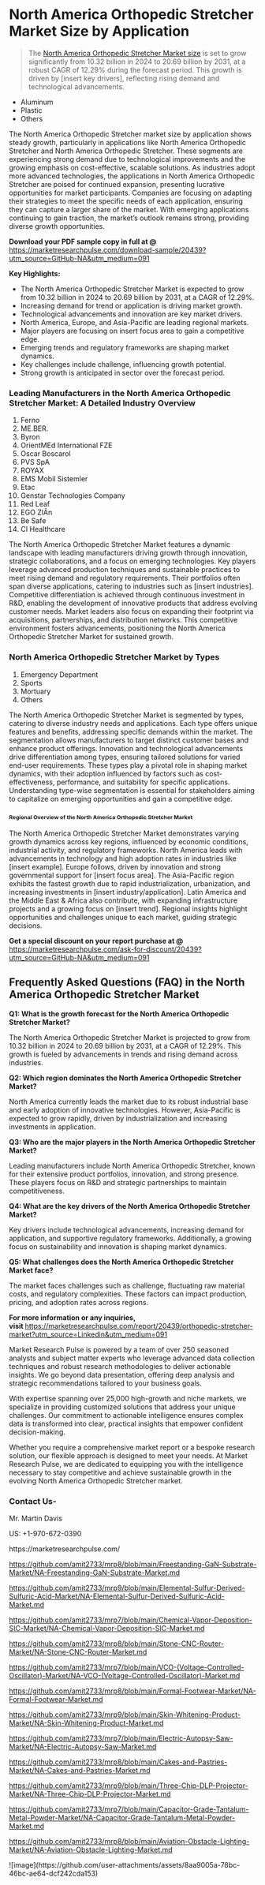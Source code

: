 <h1>North America Orthopedic Stretcher Market&nbsp;Size by Application</h1><blockquote><p>The <a href="https://marketresearchpulse.com/download-sample/20439?utm_source=GitHub-NA&amp;utm_medium=091">North America Orthopedic Stretcher Market size</a> is set to grow significantly from 10.32 billion in 2024 to 20.69 billion by 2031, at a robust CAGR of 12.29% during the forecast period. This growth is driven by [insert key drivers], reflecting rising demand and technological advancements.</p></blockquote><ul><li>Aluminum<li> Plastic<li> Others</li></ul><p>The North America Orthopedic Stretcher market size by application shows steady growth, particularly in applications like North America Orthopedic Stretcher and North America Orthopedic Stretcher. These segments are experiencing strong demand due to technological improvements and the growing emphasis on cost-effective, scalable solutions. As industries adopt more advanced technologies, the applications in North America Orthopedic Stretcher are poised for continued expansion, presenting lucrative opportunities for market participants. Companies are focusing on adapting their strategies to meet the specific needs of each application, ensuring they can capture a larger share of the market. With emerging applications continuing to gain traction, the market’s outlook remains strong, providing diverse growth opportunities.</p><p><strong>Download your PDF sample copy in full at @ </strong><a href="https://marketresearchpulse.com/download-sample/20439?utm_source=GitHub-NA&amp;utm_medium=091">https://marketresearchpulse.com/download-sample/20439?utm_source=GitHub-NA&amp;utm_medium=091</a></p><p><strong>Key Highlights: </strong></p><ul><li>The North America Orthopedic Stretcher Market is expected to grow from 10.32 billion in 2024 to 20.69 billion by 2031, at a CAGR of 12.29%.</li><li>Increasing demand for trend or application is driving market growth.</li><li>Technological advancements and innovation are key market drivers.</li><li>North America, Europe, and Asia-Pacific are leading regional markets.</li><li>Major players are focusing on insert focus area to gain a competitive edge.</li><li>Emerging trends and regulatory frameworks are shaping market dynamics.</li><li>Key challenges include challenge, influencing growth potential.</li><li>Strong growth is anticipated in sector over the forecast period.</li></ul><h3>Leading Manufacturers in the North America Orthopedic Stretcher Market: A Detailed Industry Overview</h3><ol><li>Ferno</li><li>ME.BER.</li><li>Byron</li><li>OrientMEd International FZE</li><li>Oscar Boscarol</li><li>PVS SpA</li><li>ROYAX</li><li>EMS Mobil Sistemler</li><li>Etac</li><li>Genstar Technologies Company</li><li>Red Leaf</li><li>EGO ZlÃ­n</li><li>Be Safe</li><li>CI Healthcare</li></ol><div class="flex max-w-full flex-col flex-grow"><div class="min-h-8 text-message flex w-full flex-col items-end gap-2 whitespace-normal break-words [.text-message+&amp;]:mt-5" dir="auto" data-message-author-role="assistant" data-message-id="fd8432e4-4910-450d-b182-61b7bfb0a01f" data-message-model-slug="gpt-4o"><div class="flex w-full flex-col gap-1 empty:hidden first:pt-[3px]"><div class="markdown prose w-full break-words dark:prose-invert light"><p>The North America Orthopedic Stretcher Market features a dynamic landscape with leading manufacturers driving growth through innovation, strategic collaborations, and a focus on emerging technologies. Key players leverage advanced production techniques and sustainable practices to meet rising demand and regulatory requirements. Their portfolios often span diverse applications, catering to industries such as [insert industries]. Competitive differentiation is achieved through continuous investment in R&amp;D, enabling the development of innovative products that address evolving customer needs. Market leaders also focus on expanding their footprint via acquisitions, partnerships, and distribution networks. This competitive environment fosters advancements, positioning the North America Orthopedic Stretcher Market for sustained growth.</p></div></div></div></div><h3>North America Orthopedic Stretcher Market by Types</h3><ol><li>Emergency Department<li> Sports<li> Mortuary<li> Others</li></ol><div class="flex max-w-full flex-col flex-grow"><div class="min-h-8 text-message flex w-full flex-col items-end gap-2 whitespace-normal break-words [.text-message+&amp;]:mt-5" dir="auto" data-message-author-role="assistant" data-message-id="084470be-0bb7-4664-bddf-5156b4f41249" data-message-model-slug="gpt-4o-mini"><div class="flex w-full flex-col gap-1 empty:hidden first:pt-[3px]"><div class="markdown prose w-full break-words dark:prose-invert light"><p>The North America Orthopedic Stretcher Market is segmented by types, catering to diverse industry needs and applications. Each type offers unique features and benefits, addressing specific demands within the market. The segmentation allows manufacturers to target distinct customer bases and enhance product offerings. Innovation and technological advancements drive differentiation among types, ensuring tailored solutions for varied end-user requirements. These types play a pivotal role in shaping market dynamics, with their adoption influenced by factors such as cost-effectiveness, performance, and suitability for specific applications. Understanding type-wise segmentation is essential for stakeholders aiming to capitalize on emerging opportunities and gain a competitive edge.</p></div></div></div></div><h3><span style="font-size: 11px;">Regional Overview of the North America Orthopedic Stretcher Market</span></h3><div class="flex max-w-full flex-col flex-grow"><div class="min-h-8 text-message flex w-full flex-col items-end gap-2 whitespace-normal break-words [.text-message+&amp;]:mt-5" dir="auto" data-message-author-role="assistant" data-message-id="e9038762-ce64-4e30-91c9-9bd413514231" data-message-model-slug="gpt-4o-mini"><div class="flex w-full flex-col gap-1 empty:hidden first:pt-[3px]"><div class="markdown prose w-full break-words dark:prose-invert light"><p>The North America Orthopedic Stretcher Market demonstrates varying growth dynamics across key regions, influenced by economic conditions, industrial activity, and regulatory frameworks. North America leads with advancements in technology and high adoption rates in industries like [insert example]. Europe follows, driven by innovation and strong governmental support for [insert focus area]. The Asia-Pacific region exhibits the fastest growth due to rapid industrialization, urbanization, and increasing investments in [insert industry/application]. Latin America and the Middle East &amp; Africa also contribute, with expanding infrastructure projects and a growing focus on [insert trend]. Regional insights highlight opportunities and challenges unique to each market, guiding strategic decisions.</p></div></div></div></div><p><strong>Get a special discount on your report purchase at @ </strong><a href="https://marketresearchpulse.com/ask-for-discount/20439?utm_source=GitHub-NA&amp;utm_medium=091">https://marketresearchpulse.com/ask-for-discount/20439?utm_source=GitHub-NA&amp;utm_medium=091</a></p><h2>Frequently Asked Questions (FAQ) in the North America Orthopedic Stretcher Market</h2><p><strong>Q1: What is the growth forecast for the North America Orthopedic Stretcher Market?</strong></p><p>The North America Orthopedic Stretcher Market is projected to grow from 10.32 billion in 2024 to 20.69 billion by 2031, at a CAGR of 12.29%. This growth is fueled by advancements in trends and rising demand across industries.</p><p><strong>Q2: Which region dominates the North America Orthopedic Stretcher Market?</strong></p><p>North America currently leads the market due to its robust industrial base and early adoption of innovative technologies. However, Asia-Pacific is expected to grow rapidly, driven by industrialization and increasing investments in application.</p><p><strong>Q3: Who are the major players in the North America Orthopedic Stretcher Market?</strong></p><p>Leading manufacturers include North America Orthopedic Stretcher, known for their extensive product portfolios, innovation, and strong presence. These players focus on R&amp;D and strategic partnerships to maintain competitiveness.</p><p><strong>Q4: What are the key drivers of the North America Orthopedic Stretcher Market?</strong></p><p>Key drivers include technological advancements, increasing demand for application, and supportive regulatory frameworks. Additionally, a growing focus on sustainability and innovation is shaping market dynamics.</p><p><strong>Q5: What challenges does the North America Orthopedic Stretcher Market face?</strong></p><p>The market faces challenges such as challenge, fluctuating raw material costs, and regulatory complexities. These factors can impact production, pricing, and adoption rates across regions.</p><p><strong>For more information or any inquiries, visit&nbsp;</strong><a href="https://marketresearchpulse.com/report/20439/orthopedic-stretcher-market?utm_source=Linkedin&utm_medium=091">https://marketresearchpulse.com/report/20439/orthopedic-stretcher-market?utm_source=Linkedin&utm_medium=091</a></p><p>Market Research Pulse is powered by a team of over 250 seasoned analysts and subject matter experts who leverage advanced data collection techniques and robust research methodologies to deliver actionable insights. We go beyond data presentation, offering deep analysis and strategic recommendations tailored to your business goals.</p><p>With expertise spanning over 25,000 high-growth and niche markets, we specialize in providing customized solutions that address your unique challenges. Our commitment to actionable intelligence ensures complex data is transformed into clear, practical insights that empower confident decision-making.</p><p>Whether you require a comprehensive market report or a bespoke research solution, our flexible approach is designed to meet your needs. At Market Research Pulse, we are dedicated to equipping you with the intelligence necessary to stay competitive and achieve sustainable growth in the evolving North America Orthopedic Stretcher market.</p><h3><strong>Contact Us-</strong></h3><p>Mr. Martin Davis</p><p>US: +1-970-672-0390</p><p>https://marketresearchpulse.com/</p><p><a href="https://github.com/amit2733/mrp8/blob/main/Freestanding-GaN-Substrate-Market/NA-Freestanding-GaN-Substrate-Market.md">https://github.com/amit2733/mrp8/blob/main/Freestanding-GaN-Substrate-Market/NA-Freestanding-GaN-Substrate-Market.md</a></p><p><a href="https://github.com/amit2733/mrp9/blob/main/Elemental-Sulfur-Derived-Sulfuric-Acid-Market/NA-Elemental-Sulfur-Derived-Sulfuric-Acid-Market.md">https://github.com/amit2733/mrp9/blob/main/Elemental-Sulfur-Derived-Sulfuric-Acid-Market/NA-Elemental-Sulfur-Derived-Sulfuric-Acid-Market.md</a></p><p><a href="https://github.com/amit2733/mrp7/blob/main/Chemical-Vapor-Deposition-SIC-Market/NA-Chemical-Vapor-Deposition-SIC-Market.md">https://github.com/amit2733/mrp7/blob/main/Chemical-Vapor-Deposition-SIC-Market/NA-Chemical-Vapor-Deposition-SIC-Market.md</a></p><p><a href="https://github.com/amit2733/mrp8/blob/main/Stone-CNC-Router-Market/NA-Stone-CNC-Router-Market.md">https://github.com/amit2733/mrp8/blob/main/Stone-CNC-Router-Market/NA-Stone-CNC-Router-Market.md</a></p><p><a href="https://github.com/amit2733/mrp7/blob/main/VCO-(Voltage-Controlled-Oscillator)-Market/NA-VCO-(Voltage-Controlled-Oscillator)-Market.md">https://github.com/amit2733/mrp7/blob/main/VCO-(Voltage-Controlled-Oscillator)-Market/NA-VCO-(Voltage-Controlled-Oscillator)-Market.md</a></p><p><a href="https://github.com/amit2733/mrp8/blob/main/Formal-Footwear-Market/NA-Formal-Footwear-Market.md">https://github.com/amit2733/mrp8/blob/main/Formal-Footwear-Market/NA-Formal-Footwear-Market.md</a></p><p><a href="https://github.com/amit2733/mrp9/blob/main/Skin-Whitening-Product-Market/NA-Skin-Whitening-Product-Market.md">https://github.com/amit2733/mrp9/blob/main/Skin-Whitening-Product-Market/NA-Skin-Whitening-Product-Market.md</a></p><p><a href="https://github.com/amit2733/mrp7/blob/main/Electric-Autopsy-Saw-Market/NA-Electric-Autopsy-Saw-Market.md">https://github.com/amit2733/mrp7/blob/main/Electric-Autopsy-Saw-Market/NA-Electric-Autopsy-Saw-Market.md</a></p><p><a href="https://github.com/amit2733/mrp8/blob/main/Cakes-and-Pastries-Market/NA-Cakes-and-Pastries-Market.md">https://github.com/amit2733/mrp8/blob/main/Cakes-and-Pastries-Market/NA-Cakes-and-Pastries-Market.md</a></p><p><a href="https://github.com/amit2733/mrp9/blob/main/Three-Chip-DLP-Projector-Market/NA-Three-Chip-DLP-Projector-Market.md">https://github.com/amit2733/mrp9/blob/main/Three-Chip-DLP-Projector-Market/NA-Three-Chip-DLP-Projector-Market.md</a></p><p><a href="https://github.com/amit2733/mrp7/blob/main/Capacitor-Grade-Tantalum-Metal-Powder-Market/NA-Capacitor-Grade-Tantalum-Metal-Powder-Market.md">https://github.com/amit2733/mrp7/blob/main/Capacitor-Grade-Tantalum-Metal-Powder-Market/NA-Capacitor-Grade-Tantalum-Metal-Powder-Market.md</a></p><p><a href="https://github.com/amit2733/mrp8/blob/main/Aviation-Obstacle-Lighting-Market/NA-Aviation-Obstacle-Lighting-Market.md">https://github.com/amit2733/mrp8/blob/main/Aviation-Obstacle-Lighting-Market/NA-Aviation-Obstacle-Lighting-Market.md</a></p>
![image](https://github.com/user-attachments/assets/8aa9005a-78bc-46bc-ae64-dcf242cda153)
